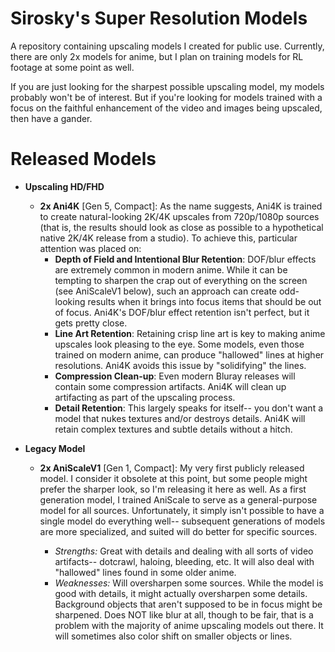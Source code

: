 # Sirosky's Super Resolution Models

A repository containing upscaling models I created for public use. Currently, there are only 2x models for anime, but I plan on training models for RL footage at some point as well.

If you are just looking for the sharpest possible upscaling model, my models probably won't be of interest. But if you're looking for models trained with a focus on the faithful enhancement of the video and images being upscaled, then have a gander.

# Released Models

- **Upscaling HD/FHD**
    - **2x Ani4K** \[Gen 5, Compact\]: As the name suggests, Ani4K is trained to create natural-looking 2K/4K upscales from 720p/1080p sources (that is, the results should look as close as possible to a hypothetical native 2K/4K release from a studio). To achieve this, particular attention was placed on:
        - **Depth of Field and Intentional Blur Retention**: DOF/blur effects are extremely common in modern anime. While it can be tempting to sharpen the crap out of everything on the screen (see AniScaleV1 below), such an approach can create odd-looking results when it brings into focus items that should be out of focus. Ani4K's DOF/blur effect retention isn't perfect, but it gets pretty close.
        - **Line Art Retention**: Retaining crisp line art is key to making anime upscales look pleasing to the eye. Some models, even those trained on modern anime, can produce "hallowed" lines at higher resolutions. Ani4K avoids this issue by "solidifying" the lines.
        - **Compression Clean-up**: Even modern Bluray releases will contain some compression artifacts. Ani4K will clean up artifacting as part of the upscaling process.
        - **Detail Retention**: This largely speaks for itself-- you don't want a model that nukes textures and/or destroys details. Ani4K will retain complex textures and subtle details without a hitch.
- **Legacy Model**
    
    - **2x AniScaleV1** \[Gen 1, Compact\]: My very first publicly released model. I consider it obsolete at this point, but some people might prefer the sharper look, so I'm releasing it here as well. As a first generation model, I trained AniScale to serve as a general-purpose model for all sources. Unfortunately, it simply isn't possible to have a single model do everything well-- subsequent generations of models are more specialized, and suited will do better for specific sources.
        
        - *Strengths:* Great with details and dealing with all sorts of video artifacts-- dotcrawl, haloing, bleeding, etc. It will also deal with "hallowed" lines found in some older anime.
        - *Weaknesses:* Will oversharpen some sources. While the model is good with details, it might actually oversharpen some details. Background objects that aren't supposed to be in focus might be sharpened. Does NOT like blur at all, though to be fair, that is a problem with the majority of anime upscaling models out there. It will sometimes also color shift on smaller objects or lines.
